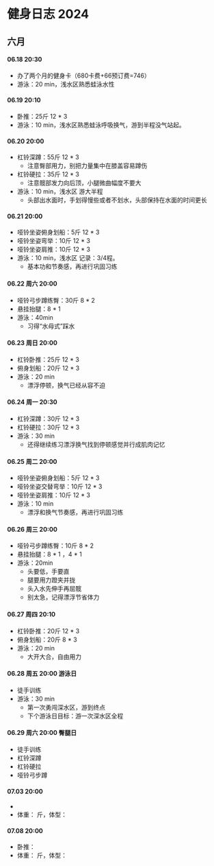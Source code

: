 # 健身日志 2024

## 六月

#### 06.18 20:30

- 办了两个月的健身卡（680卡费+66预订费=746）
- 游泳：20 min，浅水区熟悉蛙泳水性

#### 06.19 20:10

- 卧推：25斤 12 * 3
- 游泳：10 min，浅水区熟悉蛙泳呼吸换气，游到半程没气站起。

#### 06.20 20:00

- 杠铃深蹲：55斤 12 * 3
  - 注意臀部用力，别把力量集中在膝盖容易蹲伤
- 杠铃硬拉：35斤 12 * 3
  - 注意髋部发力向后顶，小腿微曲幅度不要大
- 游泳：10 min，浅水区 游大半程
  - 头部出水面时，手划得慢些或者不划水，头部保持在水面的时间更长

#### 06.21 20:00

- 哑铃坐姿俯身划船：5斤 12 * 3
- 哑铃坐姿弯举：10斤 12 * 3 
- 哑铃坐姿肩推：10斤 12 * 3 
- 游泳：10 min，浅水区 记录：3/4程。
  - 基本功和节奏感，再进行巩固习练

#### 06.22 周六 20:00

- 哑铃弓步蹲练臀：30斤 8 * 2
- 悬挂抬腿：8 * 1
- 游泳：40min
  - 习得“水母式”踩水

#### 06.23 周日 20:00

- 杠铃卧推：25斤 12 * 3
- 俯身划船：20斤 12 * 3
- 游泳：20 min 
  - 漂浮停顿，换气已经从容不迫

#### 06.24 周一 20:30

- 杠铃深蹲：30斤 12 * 3
- 杠铃硬拉：30斤 12 * 3
- 游泳：30 min 
  - 还得继续练习漂浮换气找到停顿感觉并行成肌肉记忆

#### 06.25 周二 20:00
- 哑铃坐姿俯身划船：5斤 12 * 3
- 哑铃坐姿交替弯举：10斤 12 * 3 
- 哑铃坐姿肩推：10斤 12 * 3 
- 游泳：10 min
  - 漂浮和换气节奏感，再进行巩固习练

#### 06.26 周三 20:00
- 哑铃弓步蹲练臀：10斤 8 * 2
- 悬挂抬腿：8 * 1 ，4 * 1
- 游泳：20min
  - 头要低，手要直
  - 腿要用力蹬夹并拢
  - 头入水先伸手再屈髋
  - 别太急，记得漂浮节省体力

#### 06.27 周四 20:10
- 杠铃卧推：20斤 12 * 3
- 俯身划船：20斤 8 * 3
- 游泳：20 min
  - 大开大合，自由用力

#### 06.28 周五 20:00 游泳日
- 徒手训练
- 游泳：30 min 
  - 第一次勇闯深水区，游到终点
  - 下个游泳日目标：游一次深水区全程

#### 06.29 周六 20:00 臀腿日
- 徒手训练
- 杠铃深蹲
- 杠铃硬拉
- 哑铃弓步蹲

#### 07.03 20:00

- 
- 体重： 斤，体型： 

#### 07.08 20:00

- 卧推：
- 体重： 斤，体型： 